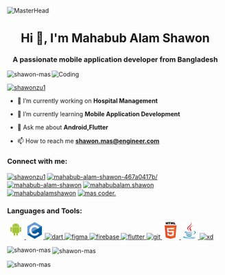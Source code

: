 ![MasterHead](https://www.mindinventory.com/blog/wp-content/uploads/2022/10/app-development-framework.png)
<h1 align="center">Hi 👋, I'm Mahabub Alam Shawon</h1>
<h3 align="center">A passionate mobile application developer from Bangladesh</h3>
<img align="right" alt="Coding" width="400" src="https://cdn.dribbble.com/users/926537/screenshots/4502924/media/79e26abb3fb85b42f2722cf22da095dc.gif">

<p align="left"> <img src="https://komarev.com/ghpvc/?username=shawon-mas&label=Profile%20views&color=0e75b6&style=flat" alt="shawon-mas" /> </p>

<p align="left"> <a href="https://twitter.com/shawonzu1" target="blank"><img src="https://img.shields.io/twitter/follow/shawonzu1?logo=twitter&style=for-the-badge" alt="shawonzu1" /></a> </p>

- 🔭 I’m currently working on **Hospital Management**

- 🌱 I’m currently learning **Mobile Application Development**

- 💬 Ask me about **Android,Flutter**

- 📫 How to reach me **shawon.mas@engineer.com**

<h3 align="left">Connect with me:</h3>
<p align="left">
<a href="https://twitter.com/shawonzu1" target="blank"><img align="center" src="https://raw.githubusercontent.com/rahuldkjain/github-profile-readme-generator/master/src/images/icons/Social/twitter.svg" alt="shawonzu1" height="30" width="40" /></a>
<a href="https://linkedin.com/in/mahabub-alam-shawon-467a0417b/" target="blank"><img align="center" src="https://raw.githubusercontent.com/rahuldkjain/github-profile-readme-generator/master/src/images/icons/Social/linked-in-alt.svg" alt="mahabub-alam-shawon-467a0417b/" height="30" width="40" /></a>
<a href="https://stackoverflow.com/users/19829699/mahabub-alam-shawon" target="blank"><img align="center" src="https://raw.githubusercontent.com/rahuldkjain/github-profile-readme-generator/master/src/images/icons/Social/stack-overflow.svg" alt="mahabub-alam-shawon" height="30" width="40" /></a>
<a href="https://fb.com/mahabubalam.shawon" target="blank"><img align="center" src="https://raw.githubusercontent.com/rahuldkjain/github-profile-readme-generator/master/src/images/icons/Social/facebook.svg" alt="mahabubalam.shawon" height="30" width="40" /></a>
<a href="https://instagram.com/mahabubalamshawon" target="blank"><img align="center" src="https://raw.githubusercontent.com/rahuldkjain/github-profile-readme-generator/master/src/images/icons/Social/instagram.svg" alt="mahabubalamshawon" height="30" width="40" /></a>
<a href="https://www.youtube.com/channel/UCQHwxyKc02KA29ajZdGIdVw" target="blank"><img align="center" src="https://raw.githubusercontent.com/rahuldkjain/github-profile-readme-generator/master/src/images/icons/Social/youtube.svg" alt="mas coder." height="30" width="40" /></a>
</p>

<h3 align="left">Languages and Tools:</h3>
<p align="left"> <a href="https://developer.android.com" target="_blank" rel="noreferrer"> <img src="https://raw.githubusercontent.com/devicons/devicon/master/icons/android/android-original-wordmark.svg" alt="android" width="40" height="40"/> </a> <a href="https://www.cprogramming.com/" target="_blank" rel="noreferrer"> <img src="https://raw.githubusercontent.com/devicons/devicon/master/icons/c/c-original.svg" alt="c" width="40" height="40"/> </a> <a href="https://dart.dev" target="_blank" rel="noreferrer"> <img src="https://www.vectorlogo.zone/logos/dartlang/dartlang-icon.svg" alt="dart" width="40" height="40"/> </a> <a href="https://www.figma.com/" target="_blank" rel="noreferrer"> <img src="https://www.vectorlogo.zone/logos/figma/figma-icon.svg" alt="figma" width="40" height="40"/> </a> <a href="https://firebase.google.com/" target="_blank" rel="noreferrer"> <img src="https://www.vectorlogo.zone/logos/firebase/firebase-icon.svg" alt="firebase" width="40" height="40"/> </a> <a href="https://flutter.dev" target="_blank" rel="noreferrer"> <img src="https://www.vectorlogo.zone/logos/flutterio/flutterio-icon.svg" alt="flutter" width="40" height="40"/> </a> <a href="https://git-scm.com/" target="_blank" rel="noreferrer"> <img src="https://www.vectorlogo.zone/logos/git-scm/git-scm-icon.svg" alt="git" width="40" height="40"/> </a> <a href="https://www.w3.org/html/" target="_blank" rel="noreferrer"> <img src="https://raw.githubusercontent.com/devicons/devicon/master/icons/html5/html5-original-wordmark.svg" alt="html5" width="40" height="40"/> </a> <a href="https://www.java.com" target="_blank" rel="noreferrer"> <img src="https://raw.githubusercontent.com/devicons/devicon/master/icons/java/java-original.svg" alt="java" width="40" height="40"/> </a> <a href="https://www.adobe.com/products/xd.html" target="_blank" rel="noreferrer"> <img src="https://cdn.worldvectorlogo.com/logos/adobe-xd.svg" alt="xd" width="40" height="40"/> </a> </p>

<p><img align="left" src="https://github-readme-stats.vercel.app/api/top-langs?username=shawon-mas&show_icons=true&locale=en&layout=compact" alt="shawon-mas" /></p>

<p>&nbsp;<img align="center" src="https://github-readme-stats.vercel.app/api?username=shawon-mas&show_icons=true&locale=en" alt="shawon-mas" /></p>

<p><img align="center" src="https://github-readme-streak-stats.herokuapp.com/?user=shawon-mas&" alt="shawon-mas" /></p>
